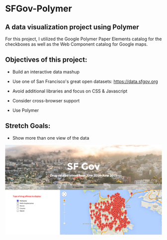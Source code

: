 # SFGov-Polymer

## A data visualization project using Polymer

For this project, I utilized the Google Polymer Paper Elements catalog for the checkboxes as well as the Web Component catalog for Google maps.  

## Objectives of this project:

* Build an interactive data mashup

* Use one of San Francisco's great open datasets: https://data.sfgov.org

* Avoid additional libraries and focus on CSS & Javascript

* Consider cross-browser support

* Use Polymer



## Stretch Goals:

* Show more than one view of the data 

![alt tag](/public/images/polymer.png)
